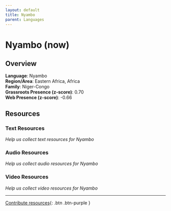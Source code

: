 ```yaml
---
layout: default
title: Nyambo
parent: Languages
---
```


# Nyambo (now)

## Overview

**Language**: Nyambo  
**Region/Area**: Eastern Africa, Africa  
**Family**: Niger-Congo  
**Grassroots Presence (z-score)**: 0.70  
**Web Presence (z-score)**: -0.66  

## Resources

### Text Resources
*Help us collect text resources for Nyambo*

### Audio Resources
*Help us collect audio resources for Nyambo*

### Video Resources
*Help us collect video resources for Nyambo*

---

[Contribute resources](https://forms.office.com/e/1SfLJx3u1r){: .btn .btn-purple }
